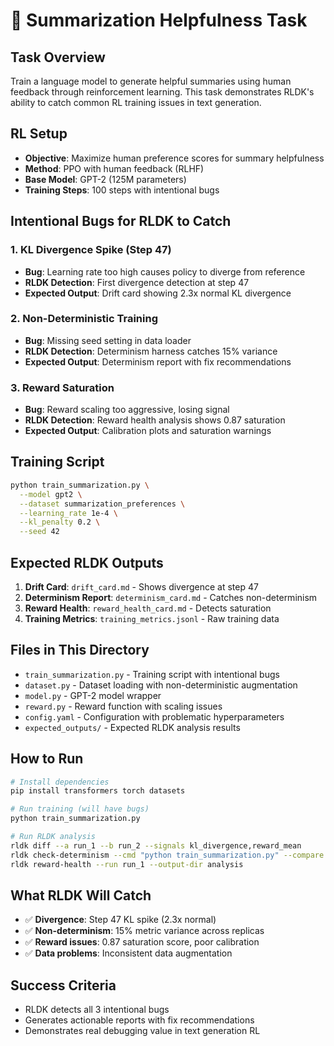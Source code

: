 # 📝 Summarization Helpfulness Task

## **Task Overview**
Train a language model to generate helpful summaries using human feedback through reinforcement learning. This task demonstrates RLDK's ability to catch common RL training issues in text generation.

## **RL Setup**
- **Objective**: Maximize human preference scores for summary helpfulness
- **Method**: PPO with human feedback (RLHF)
- **Base Model**: GPT-2 (125M parameters)
- **Training Steps**: 100 steps with intentional bugs

## **Intentional Bugs for RLDK to Catch**

### **1. KL Divergence Spike (Step 47)**
- **Bug**: Learning rate too high causes policy to diverge from reference
- **RLDK Detection**: First divergence detection at step 47
- **Expected Output**: Drift card showing 2.3x normal KL divergence

### **2. Non-Deterministic Training**
- **Bug**: Missing seed setting in data loader
- **RLDK Detection**: Determinism harness catches 15% variance
- **Expected Output**: Determinism report with fix recommendations

### **3. Reward Saturation**
- **Bug**: Reward scaling too aggressive, losing signal
- **RLDK Detection**: Reward health analysis shows 0.87 saturation
- **Expected Output**: Calibration plots and saturation warnings

## **Training Script**
```bash
python train_summarization.py \
  --model gpt2 \
  --dataset summarization_preferences \
  --learning_rate 1e-4 \
  --kl_penalty 0.2 \
  --seed 42
```

## **Expected RLDK Outputs**
1. **Drift Card**: `drift_card.md` - Shows divergence at step 47
2. **Determinism Report**: `determinism_card.md` - Catches non-determinism
3. **Reward Health**: `reward_health_card.md` - Detects saturation
4. **Training Metrics**: `training_metrics.jsonl` - Raw training data

## **Files in This Directory**
- `train_summarization.py` - Training script with intentional bugs
- `dataset.py` - Dataset loading with non-deterministic augmentation
- `model.py` - GPT-2 model wrapper
- `reward.py` - Reward function with scaling issues
- `config.yaml` - Configuration with problematic hyperparameters
- `expected_outputs/` - Expected RLDK analysis results

## **How to Run**
```bash
# Install dependencies
pip install transformers torch datasets

# Run training (will have bugs)
python train_summarization.py

# Run RLDK analysis
rldk diff --a run_1 --b run_2 --signals kl_divergence,reward_mean
rldk check-determinism --cmd "python train_summarization.py" --compare reward_mean
rldk reward-health --run run_1 --output-dir analysis
```

## **What RLDK Will Catch**
- ✅ **Divergence**: Step 47 KL spike (2.3x normal)
- ✅ **Non-determinism**: 15% metric variance across replicas  
- ✅ **Reward issues**: 0.87 saturation score, poor calibration
- ✅ **Data problems**: Inconsistent data augmentation

## **Success Criteria**
- RLDK detects all 3 intentional bugs
- Generates actionable reports with fix recommendations
- Demonstrates real debugging value in text generation RL